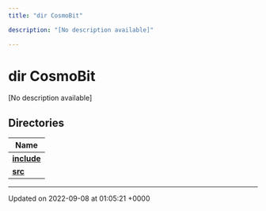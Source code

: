 ```yaml
---
title: "dir CosmoBit"

description: "[No description available]"

---
```


# dir CosmoBit

[No description available]

## Directories

| Name           |
| -------------- |
| **[include](/documentation/code/files/dir_1ef626acfeeefe186ec3cc93aa0083c5/)**  |
| **[src](/documentation/code/files/dir_c6c8e7eb6ca38d0550273d68b4b9515a/)**  |






-------------------------------

Updated on 2022-09-08 at 01:05:21 +0000
